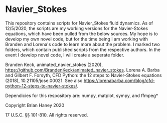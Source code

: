 # Navier_Stokes
This repository contains scripts for Navier_Stokes fluid dynamics. As of 12/5/2020, the scripts are my working versions for the Navier-Stokes equations, which have been pulled from the below sources. My hope is to develop my own novel code, but for the time being I am working with Branden and Lorena's code to learn more about the problem. I marked two folders, which contain published scripts from the respective authors. In the event I develop novel code, I will create a seperate folder.

Branden Keck, animated_navier_stokes (2020), https://github.com/BrandenKeck/animated_navier_stokes.
Lorena A. Barba and Gilbert F. Forsyth, CFD Python: the 12 steps to Navier-Stokes equations (2018), 10.21105/jose.00021. See also https://lorenabarba.com/blog/cfd-python-12-steps-to-navier-stokes/.

Dependicies for this respository are: numpy, matplot, sympy, and ffmpeg*

Copyright Brian Haney 2020

17 U.S.C. §§ 101-810.
All rights reserved.
